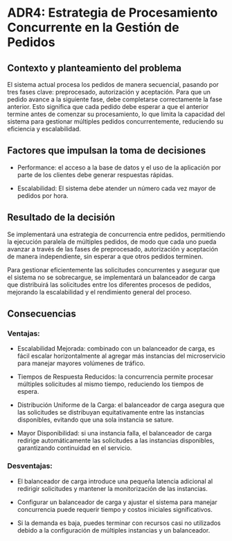 # ADR4: Estrategia de Procesamiento Concurrente en la Gestión de Pedidos

## Contexto y planteamiento del problema

El sistema actual procesa los pedidos de manera secuencial, pasando por tres fases clave: preprocesado, autorización y aceptación. Para que un pedido avance a la siguiente fase, debe completarse correctamente la fase anterior. Esto significa que cada pedido debe esperar a que el anterior termine antes de comenzar su procesamiento, lo que limita la capacidad del sistema para gestionar múltiples pedidos concurrentemente, reduciendo su eficiencia y escalabilidad.



## Factores que impulsan la toma de decisiones


- Performance: el acceso a la base de datos y el uso de la aplicación por parte de los clientes debe generar respuestas rápidas.
  
- Escalabilidad: El sistema debe atender un número cada vez mayor de pedidos por hora.


## Resultado de la decisión

Se implementará una estrategia de concurrencia entre pedidos, permitiendo la ejecución paralela de múltiples pedidos, de modo que cada uno pueda avanzar a través de las fases de preprocesado, autorización y aceptación de manera independiente, sin esperar a que otros pedidos terminen.

Para gestionar eficientemente las solicitudes concurrentes y asegurar que el sistema no se sobrecargue, se implementará un balanceador de carga que distribuirá las solicitudes entre los diferentes procesos de pedidos, mejorando la escalabilidad y el rendimiento general del proceso.


## Consecuencias

### Ventajas:

- Escalabilidad Mejorada: combinado con un balanceador de carga, es fácil escalar horizontalmente al agregar más instancias del microservicio para manejar mayores volúmenes de tráfico.

- Tiempos de Respuesta Reducidos: la concurrencia permite procesar múltiples solicitudes al mismo tiempo, reduciendo los tiempos de espera.

- Distribución Uniforme de la Carga: el balanceador de carga asegura que las solicitudes se distribuyan equitativamente entre las instancias disponibles, evitando que una sola instancia se sature.

- Mayor Disponibilidad: si una instancia falla, el balanceador de carga redirige automáticamente las solicitudes a las instancias disponibles, garantizando continuidad en el servicio.

### Desventajas:

- El balanceador de carga introduce una pequeña latencia adicional al redirigir solicitudes y mantener la monitorización de las instancias.

- Configurar un balanceador de carga y ajustar el sistema para manejar concurrencia puede requerir tiempo y costos iniciales significativos.

- Si la demanda es baja, puedes terminar con recursos casi no utilizados debido a la configuración de múltiples instancias y un balanceador.

